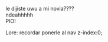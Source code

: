 le dijiste uwu a mi novia????<br/>
ndeahhhhh<br/>
PIO!<br/>

Lore: recordar ponerle al nav z-index:0;
